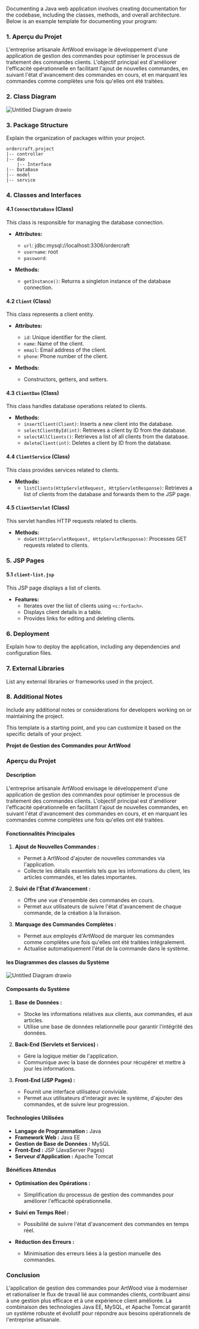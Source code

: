 Documenting a Java web application involves creating documentation for the codebase, including the classes, methods, and overall architecture. Below is an example template for documenting your program:

### 1. Aperçu du Projet

L'entreprise artisanale ArtWood envisage le développement d'une application de gestion des commandes pour optimiser le processus de traitement des commandes clients. L'objectif principal est d'améliorer l'efficacité opérationnelle en facilitant l'ajout de nouvelles commandes, en suivant l'état d'avancement des commandes en cours, et en marquant les commandes comme complètes une fois qu'elles ont été traitées.

### 2. Class Diagram

![Untitled Diagram drawio](https://github.com/YassinXXXX03/OrderCraftProject/assets/122600366/415db3ae-7255-423b-83cd-03d05c0336ba)


### 3. Package Structure

Explain the organization of packages within your project.

```
ordercraft.project
|-- controller
|-- dao
    |-- Interface
|-- DataBase
|-- model
|-- service
```

### 4. Classes and Interfaces

#### 4.1 `ConnectDataBase` (Class)

This class is responsible for managing the database connection.

- **Attributes:**
  - `url`: jdbc:mysql://localhost:3306/ordercraft
  - `username`: root
  - `password`: 

- **Methods:**
  - `getInstance()`: Returns a singleton instance of the database connection.

#### 4.2 `Client` (Class)

This class represents a client entity.

- **Attributes:**
  - `id`: Unique identifier for the client.
  - `name`: Name of the client.
  - `email`: Email address of the client.
  - `phone`: Phone number of the client.

- **Methods:**
  - Constructors, getters, and setters.

#### 4.3 `ClientDao` (Class)

This class handles database operations related to clients.

- **Methods:**
  - `insertClient(Client)`: Inserts a new client into the database.
  - `selectClientById(int)`: Retrieves a client by ID from the database.
  - `selectAllClients()`: Retrieves a list of all clients from the database.
  - `deleteClient(int)`: Deletes a client by ID from the database.

#### 4.4 `ClientService` (Class)

This class provides services related to clients.

- **Methods:**
  - `listClients(HttpServletRequest, HttpServletResponse)`: Retrieves a list of clients from the database and forwards them to the JSP page.

#### 4.5 `ClientServlet` (Class)

This servlet handles HTTP requests related to clients.

- **Methods:**
  - `doGet(HttpServletRequest, HttpServletResponse)`: Processes GET requests related to clients.

### 5. JSP Pages

#### 5.1 `client-list.jsp`

This JSP page displays a list of clients.

- **Features:**
  - Iterates over the list of clients using `<c:forEach>`.
  - Displays client details in a table.
  - Provides links for editing and deleting clients.

### 6. Deployment

Explain how to deploy the application, including any dependencies and configuration files.

### 7. External Libraries

List any external libraries or frameworks used in the project.

### 8. Additional Notes

Include any additional notes or considerations for developers working on or maintaining the project.

This template is a starting point, and you can customize it based on the specific details of your project.




**Projet de Gestion des Commandes pour ArtWood**

### **Aperçu du Projet**

#### **Description**

L'entreprise artisanale ArtWood envisage le développement d'une application de gestion des commandes pour optimiser le processus de traitement des commandes clients. L'objectif principal est d'améliorer l'efficacité opérationnelle en facilitant l'ajout de nouvelles commandes, en suivant l'état d'avancement des commandes en cours, et en marquant les commandes comme complètes une fois qu'elles ont été traitées.

#### **Fonctionnalités Principales**

1. **Ajout de Nouvelles Commandes :**
   - Permet à ArtWood d'ajouter de nouvelles commandes via l'application.
   - Collecte les détails essentiels tels que les informations du client, les articles commandés, et les dates importantes.

2. **Suivi de l'État d'Avancement :**
   - Offre une vue d'ensemble des commandes en cours.
   - Permet aux utilisateurs de suivre l'état d'avancement de chaque commande, de la création à la livraison.

3. **Marquage des Commandes Complètes :**
   - Permet aux employés d'ArtWood de marquer les commandes comme complètes une fois qu'elles ont été traitées intégralement.
   - Actualise automatiquement l'état de la commande dans le système.

#### **les Diagrammes des classes du Système**
![Untitled Diagram drawio](https://github.com/YassinXXXX03/OrderCraftProject/assets/122600366/9c70f5db-13ce-494f-8367-38db1a781145)

#### **Composants du Système**

1. **Base de Données :**
   - Stocke les informations relatives aux clients, aux commandes, et aux articles.
   - Utilise une base de données relationnelle pour garantir l'intégrité des données.

2. **Back-End (Servlets et Services) :**
   - Gère la logique métier de l'application.
   - Communique avec la base de données pour récupérer et mettre à jour les informations.

3. **Front-End (JSP Pages) :**
   - Fournit une interface utilisateur conviviale.
   - Permet aux utilisateurs d'interagir avec le système, d'ajouter des commandes, et de suivre leur progression.

#### **Technologies Utilisées**

- **Langage de Programmation :** Java
- **Framework Web :** Java EE
- **Gestion de Base de Données :** MySQL
- **Front-End :** JSP (JavaServer Pages)
- **Serveur d'Application :** Apache Tomcat

#### **Bénéfices Attendus**

- **Optimisation des Opérations :**
  - Simplification du processus de gestion des commandes pour améliorer l'efficacité opérationnelle.

- **Suivi en Temps Réel :**
  - Possibilité de suivre l'état d'avancement des commandes en temps réel.

- **Réduction des Erreurs :**
  - Minimisation des erreurs liées à la gestion manuelle des commandes.

### **Conclusion**

L'application de gestion des commandes pour ArtWood vise à moderniser et rationaliser le flux de travail lié aux commandes clients, contribuant ainsi à une gestion plus efficace et à une expérience client améliorée. La combinaison des technologies Java EE, MySQL, et Apache Tomcat garantit un système robuste et évolutif pour répondre aux besoins opérationnels de l'entreprise artisanale.
